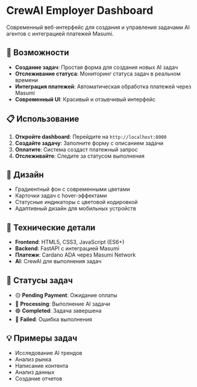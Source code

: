 # CrewAI Employer Dashboard

Современный веб-интерфейс для создания и управления задачами AI агентов с интеграцией платежей Masumi.

## 🚀 Возможности

- **Создание задач**: Простая форма для создания новых AI задач
- **Отслеживание статуса**: Мониторинг статуса задач в реальном времени
- **Интеграция платежей**: Автоматическая обработка платежей через Masumi
- **Современный UI**: Красивый и отзывчивый интерфейс

## 📋 Использование

1. **Откройте dashboard**: Перейдите на `http://localhost:8000`
2. **Создайте задачу**: Заполните форму с описанием задачи
3. **Оплатите**: Система создаст платежный запрос
4. **Отслеживайте**: Следите за статусом выполнения

## 🎨 Дизайн

- Градиентный фон с современными цветами
- Карточки задач с hover-эффектами
- Статусные индикаторы с цветовой кодировкой
- Адаптивный дизайн для мобильных устройств

## 🔧 Технические детали

- **Frontend**: HTML5, CSS3, JavaScript (ES6+)
- **Backend**: FastAPI с интеграцией Masumi
- **Платежи**: Cardano ADA через Masumi Network
- **AI**: CrewAI для выполнения задач

## 📱 Статусы задач

- 🟡 **Pending Payment**: Ожидание оплаты
- 🔵 **Processing**: Выполнение AI задачи
- 🟢 **Completed**: Задача завершена
- 🔴 **Failed**: Ошибка выполнения

## 💡 Примеры задач

- Исследование AI трендов
- Анализ рынка
- Написание контента
- Анализ данных
- Создание отчетов 
